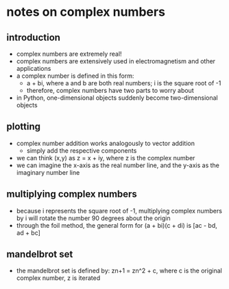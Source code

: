 # notes on complex numbers

## introduction
- complex numbers are extremely real!
- complex numbers are extensively used in electromagnetism and other applications
- a complex number is defined in this form:
  - a + bi, where a and b are both real numbers; i is the square root of -1
  - therefore, complex numbers have two parts to worry about
- in Python, one-dimensional objects suddenly become two-dimensional objects

## plotting
- complex number addition works analogously to vector addition
  - simply add the respective components
- we can think (x,y) as z = x + iy, where z is the complex number
- we can imagine the x-axis as the real number line, and the y-axis as the imaginary number line

## multiplying complex numbers
- because i represents the square root of -1, multiplying complex numbers by i will rotate the number 90 degrees about the origin
- through the foil method, the general form for (a + bi)(c + di) is [ac - bd, ad + bc]

## mandelbrot set
- the mandelbrot set is defined by: zn+1 = zn^2 + c, where c is the original complex number, z is iterated
